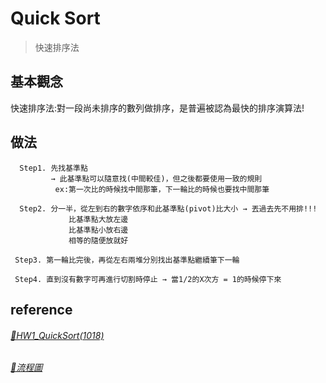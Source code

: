 # Quick Sort
>快速排序法
## 基本觀念
快速排序法:對一段尚未排序的數列做排序，是普遍被認為最快的排序演算法!
## 做法
      Step1. 先找基準點
             → 此基準點可以隨意找(中間較佳)，但之後都要使用一致的規則
              ex:第一次比的時候找中間那筆，下一輪比的時候也要找中間那筆
              
      Step2. 分一半，從左到右的數字依序和此基準點(pivot)比大小 → 丟過去先不用排!!!
                 比基準點大放左邊
                 比基準點小放右邊
                 相等的隨便放就好
                 
     Step3. 第一輪比完後，再從左右兩堆分別找出基準點繼續筆下一輪
     
     Step4. 直到沒有數字可再進行切割時停止 → 當1/2的X次方 = 1的時候停下來
## reference
###### [🔗HW1_QuickSort(1018)](https://nbviewer.jupyter.org/github/zhaoqieyu/LearningNotes/blob/master/HW1/HW1_QuickSort.ipynb)
###### [🔗流程圖](https://github.com/zhaoqieyu/LearningNotes/blob/master/HW1/%E6%B5%81%E7%A8%8B%E5%9C%96_Quick%20Sort.jpg)
